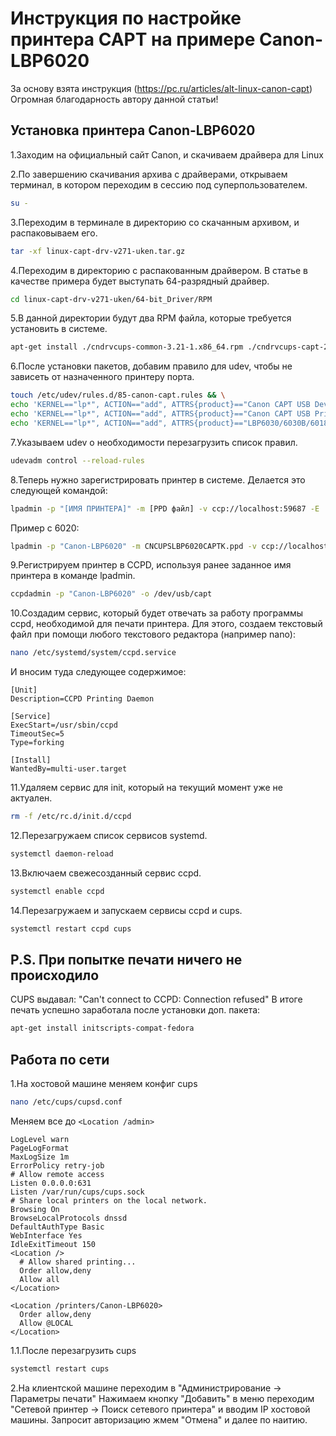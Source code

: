 # Инструкция по настройке принтера CAPT на примере Canon-LBP6020

За основу взята инструкция (https://pc.ru/articles/alt-linux-canon-capt)
Огромная благодарность автору данной статьи!

## Установка принтера Canon-LBP6020

1.Заходим на официальный сайт Canon, и скачиваем драйвера для Linux

2.По завершению скачивания архива с драйверами, открываем терминал, в котором переходим в сессию под суперпользователем.

```bash
su -
```

3.Переходим в терминале в директорию со скачанным архивом, и распаковываем его.

```bash
tar -xf linux-capt-drv-v271-uken.tar.gz
```

4.Переходим в директорию с распакованным драйвером. В статье в качестве примера будет выступать 64-разрядный драйвер.

```bash
cd linux-capt-drv-v271-uken/64-bit_Driver/RPM
```

5.В данной директории будут два RPM файла, которые требуется установить в системе.

```bash
apt-get install ./cndrvcups-common-3.21-1.x86_64.rpm ./cndrvcups-capt-2.71-1.x86_64.rpm --assume-yes
```

6.После установки пакетов, добавим правило для udev, чтобы не зависеть от назначенного принтеру порта.

```bash
touch /etc/udev/rules.d/85-canon-capt.rules && \
echo 'KERNEL=="lp*", ACTION=="add", ATTRS{product}=="Canon CAPT USB Device", SYMLINK+="usb/capt"' > /etc/udev/rules.d/85-canon-capt.rules && \
echo 'KERNEL=="lp*", ACTION=="add", ATTRS{product}=="Canon CAPT USB Printer", SYMLINK+="usb/capt"' >> /etc/udev/rules.d/85-canon-capt.rules && \
echo 'KERNEL=="lp*", ACTION=="add", ATTRS{product}=="LBP6030/6030B/6018L", SYMLINK+="usb/capt"' >> /etc/udev/rules.d/85-canon-capt.rules

```

7.Указываем udev о необходимости перезагрузить список правил.

```bash
udevadm control --reload-rules
```

8.Теперь нужно зарегистрировать принтер в системе. Делается это следующей командой:

```bash
lpadmin -p "[ИМЯ ПРИНТЕРА]" -m [PPD файл] -v ccp://localhost:59687 -E
```

  Пример с 6020:

```bash
lpadmin -p "Canon-LBP6020" -m CNCUPSLBP6020CAPTK.ppd -v ccp://localhost:59687 -E
```

9.Регистрируем принтер в CCPD, используя ранее заданное имя принтера в команде lpadmin.

```bash
ccpdadmin -p "Canon-LBP6020" -o /dev/usb/capt
```

10.Создадим сервис, который будет отвечать за работу программы ccpd, необходимой для печати принтера. Для этого, создаем текстовый файл при помощи любого текстового редактора (например nano):

```bash
nano /etc/systemd/system/ccpd.service
```

  И вносим туда следующее содержимое:

```
[Unit]
Description=CCPD Printing Daemon

[Service]
ExecStart=/usr/sbin/ccpd
TimeoutSec=5
Type=forking

[Install]
WantedBy=multi-user.target
```

11.Удаляем сервис для init, который на текущий момент уже не актуален.

```bash
rm -f /etc/rc.d/init.d/ccpd
```

12.Перезагружаем список сервисов systemd.

```bash
systemctl daemon-reload
```

13.Включаем свежесозданный сервис ccpd.

```bash
systemctl enable ccpd
```

14.Перезагружаем и запускаем сервисы ccpd и cups.

```bash
systemctl restart ccpd cups
```

## P.S. При попытке печати ничего не происходило

CUPS выдавал: "Can't connect to CCPD: Connection refused" В итоге печать успешно заработала после установки доп. пакета:

```bash
apt-get install initscripts-compat-fedora
```

## Работа по сети

1.На хостовой машине меняем конфиг cups

```bash
nano /etc/cups/cupsd.conf
```

  Меняем все до `<Location /admin>`

```
LogLevel warn
PageLogFormat
MaxLogSize 1m
ErrorPolicy retry-job
# Allow remote access
Listen 0.0.0.0:631
Listen /var/run/cups/cups.sock
# Share local printers on the local network.
Browsing On
BrowseLocalProtocols dnssd
DefaultAuthType Basic
WebInterface Yes
IdleExitTimeout 150
<Location />
  # Allow shared printing...
  Order allow,deny
  Allow all
</Location>

<Location /printers/Canon-LBP6020>
  Order allow,deny
  Allow @LOCAL
</Location>
```

1.1.После перезагрузить cups

```bash
systemctl restart cups
```

2.На клиентской машине переходим в "Администрирование -> Параметры печати" Нажимаем кнопку "Добавить" в меню переходим "Сетевой принтер -> Поиск сетевого принтера" и вводим IP хостовой машины. Запросит авторизацию жмем "Отмена" и далее по наитию.
